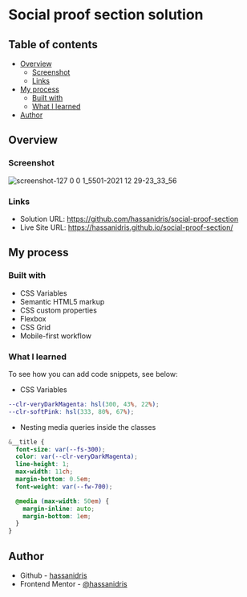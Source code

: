 # Social proof section solution

## Table of contents

- [Overview](#overview)
  - [Screenshot](#screenshot)
  - [Links](#links)
- [My process](#my-process)
  - [Built with](#built-with)
  - [What I learned](#what-i-learned)
- [Author](#author)

## Overview

### Screenshot

![screenshot-127 0 0 1_5501-2021 12 29-23_33_56](https://user-images.githubusercontent.com/69512496/147701317-31be01c3-df52-47cd-8f48-b495fc9be964.png)


### Links

- Solution URL: https://github.com/hassanidris/social-proof-section
- Live Site URL: https://hassanidris.github.io/social-proof-section/

## My process

### Built with

- CSS Variables
- Semantic HTML5 markup
- CSS custom properties
- Flexbox
- CSS Grid
- Mobile-first workflow

### What I learned

To see how you can add code snippets, see below:

- CSS Variables

```scss
--clr-veryDarkMagenta: hsl(300, 43%, 22%);
--clr-softPink: hsl(333, 80%, 67%);
```

- Nesting media queries inside the classes

```scss
&__title {
  font-size: var(--fs-300);
  color: var(--clr-veryDarkMagenta);
  line-height: 1;
  max-width: 11ch;
  margin-bottom: 0.5em;
  font-weight: var(--fw-700);

  @media (max-width: 50em) {
    margin-inline: auto;
    margin-bottom: 1em;
  }
}
```

## Author

- Github - [hassanidris](https://github.com/hassanidris)
- Frontend Mentor - [@hassanidris](https://www.frontendmentor.io/profile/hassanidris)
